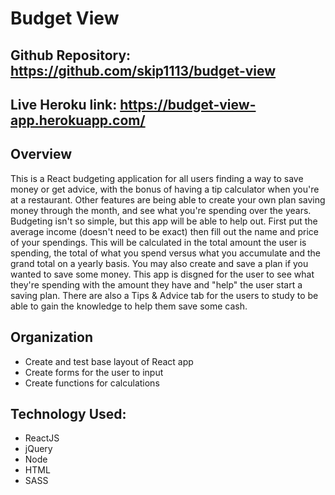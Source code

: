 # Budget View

## Github Repository: https://github.com/skip1113/budget-view
## Live Heroku link: https://budget-view-app.herokuapp.com/

## Overview
This is a React budgeting application for all users finding a way to save money or get advice, with the bonus of having a tip calculator 
when you're at a restaurant. Other features are being able to create your own plan saving money through the month, and see what you're spending over the years. Budgeting isn't so simple, but this app will be able to help out. First put the average income (doesn't need to be exact) then fill out the name and price of your spendings. This will be calculated in the total amount the user is spending, the total of what you spend versus what you accumulate and the grand total on a yearly basis. You may also create and save a plan if you wanted to save some money. This app is disgned for the user to see what they're spending with the amount they have and "help" the user start a saving plan. There are also a Tips & Advice tab for the users to study to be able to gain the knowledge to help them save some cash.

## Organization
* Create and test base layout of React app
* Create forms for the user to input
* Create functions for calculations

## Technology Used:
* ReactJS
* jQuery
* Node
* HTML
* SASS